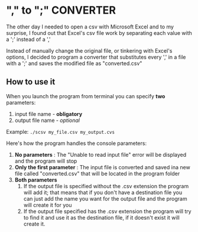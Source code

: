 # "," to ";" CONVERTER

The other day I needed to open a csv with Microsoft Excel and to my surprise, I found out that Excel's csv file work by separating each value with a ';' instead of a ','

Instead of manually change the original file, or tinkering with Excel's options, I decided to program a converter that substitutes every ',' in a file with a ';' and saves the modified file as "converted.csv"




## How to use it

When you launch the program from terminal you can specify **two** parameters:
  1. input file name - **obligatory**
  2. output file name - *optional*

Example: `./scsv my_file.csv my_output.cvs`

Here's how the program handles the console parameters:
  1. **No parameters** : The "Unable to read input file" error will be displayed and the program will stop
  2. **Only the first parameter** : The input file is converted and saved ina new file called "converted.csv" that will be located in the program folder
  3. **Both parameters**
      1. If the output file is specified without the .csv extension the program will add it; that means that if you don't have a destination file you can just add the name you want for the output file and the program will create it for you
      2. If the output file specified has the .csv extension the program will try to find it and use it as the destination file, if it doesn't exist it will create it.
